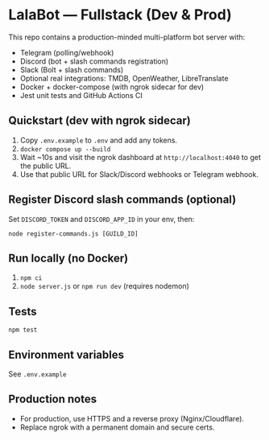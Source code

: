 # LalaBot — Fullstack (Dev & Prod)

This repo contains a production-minded multi-platform bot server with:
- Telegram (polling/webhook)
- Discord (bot + slash commands registration)
- Slack (Bolt + slash commands)
- Optional real integrations: TMDB, OpenWeather, LibreTranslate
- Docker + docker-compose (with ngrok sidecar for dev)
- Jest unit tests and GitHub Actions CI

## Quickstart (dev with ngrok sidecar)
1. Copy `.env.example` to `.env` and add any tokens.
2. `docker compose up --build`
3. Wait ~10s and visit the ngrok dashboard at `http://localhost:4040` to get the public URL.
4. Use that public URL for Slack/Discord webhooks or Telegram webhook.

## Register Discord slash commands (optional)
Set `DISCORD_TOKEN` and `DISCORD_APP_ID` in your env, then:
```
node register-commands.js [GUILD_ID]
```

## Run locally (no Docker)
1. `npm ci`
2. `node server.js` or `npm run dev` (requires nodemon)

## Tests
`npm test`

## Environment variables
See `.env.example`

## Production notes
- For production, use HTTPS and a reverse proxy (Nginx/Cloudflare).
- Replace ngrok with a permanent domain and secure certs.
